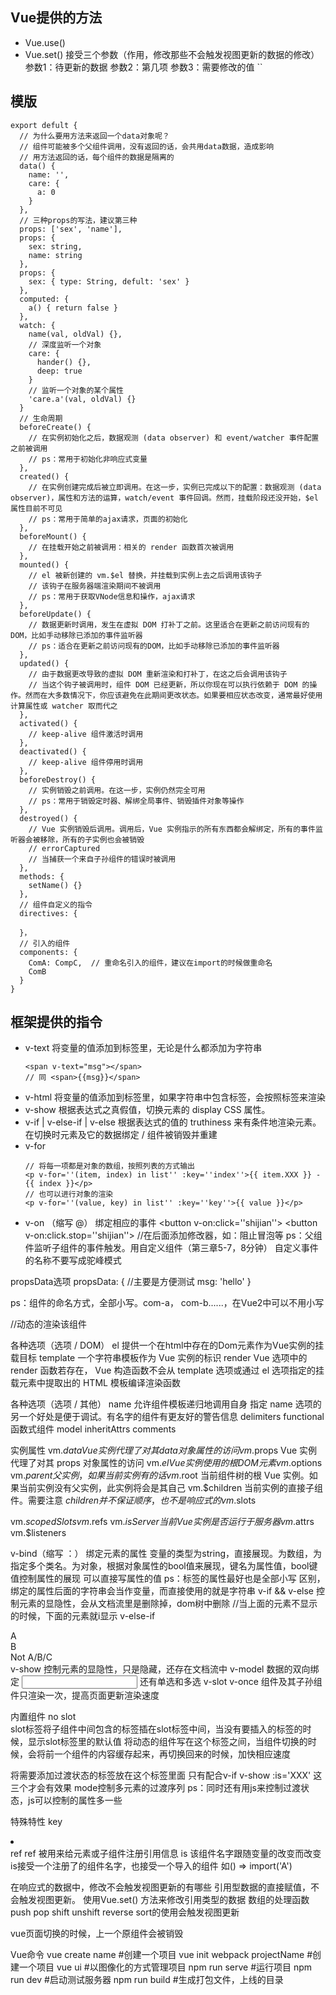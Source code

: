 ## Vue提供的方法
- Vue.use()
- Vue.set()
  接受三个参数（作用，修改那些不会触发视图更新的数据的修改）
  参数1：待更新的数据
  参数2：第几项
  参数3：需要修改的值
  ``

## 模版
```
export defult {
  // 为什么要用方法来返回一个data对象呢？
  // 组件可能被多个父组件调用，没有返回的话，会共用data数据，造成影响
  // 用方法返回的话，每个组件的数据是隔离的
  data() {
    name: '',
    care: {
      a: 0
    }
  },
  // 三种props的写法，建议第三种
  props: ['sex', 'name'],
  props: {
    sex: string,
    name: string
  },
  props: {
    sex: { type: String, defult: 'sex' }
  },
  computed: {
    a() { return false }
  },
  watch: {
    name(val, oldVal) {},
    // 深度监听一个对象
    care: {
      hander() {},
      deep: true
    }
    // 监听一个对象的某个属性
    'care.a'(val, oldVal) {}
  }
  // 生命周期
  beforeCreate() {
    // 在实例初始化之后，数据观测 (data observer) 和 event/watcher 事件配置之前被调用
    // ps：常用于初始化非响应式变量
  },
  created() {
    // 在实例创建完成后被立即调用。在这一步，实例已完成以下的配置：数据观测 (data observer)，属性和方法的运算，watch/event 事件回调。然而，挂载阶段还没开始，$el 属性目前不可见
    // ps：常用于简单的ajax请求，页面的初始化
  },
  beforeMount() {
    // 在挂载开始之前被调用：相关的 render 函数首次被调用
  },
  mounted() {
    // el 被新创建的 vm.$el 替换，并挂载到实例上去之后调用该钩子
    // 该钩子在服务器端渲染期间不被调用
    // ps：常用于获取VNode信息和操作，ajax请求
  },
  beforeUpdate() {
    // 数据更新时调用，发生在虚拟 DOM 打补丁之前。这里适合在更新之前访问现有的 DOM，比如手动移除已添加的事件监听器
    // ps：适合在更新之前访问现有的DOM，比如手动移除已添加的事件监听器
  },
  updated() {
    // 由于数据更改导致的虚拟 DOM 重新渲染和打补丁，在这之后会调用该钩子
    // 当这个钩子被调用时，组件 DOM 已经更新，所以你现在可以执行依赖于 DOM 的操作。然而在大多数情况下，你应该避免在此期间更改状态。如果要相应状态改变，通常最好使用计算属性或 watcher 取而代之
  },
  activated() {
    // keep-alive 组件激活时调用
  },
  deactivated() {
    // keep-alive 组件停用时调用
  },
  beforeDestroy() {
    // 实例销毁之前调用。在这一步，实例仍然完全可用
    // ps：常用于销毁定时器、解绑全局事件、销毁插件对象等操作
  },
  destroyed() {
    // Vue 实例销毁后调用。调用后，Vue 实例指示的所有东西都会解绑定，所有的事件监听器会被移除，所有的子实例也会被销毁
    // errorCaptured
    // 当捕获一个来自子孙组件的错误时被调用
  },
  methods: {
    setName() {}
  },
  // 组件自定义的指令
  directives: {

  }，
  // 引入的组件
  components: {
    ComA: CompC,  // 重命名引入的组件，建议在import的时候做重命名
    ComB
  }
}
```

## 框架提供的指令
- v-text
  将变量的值添加到标签里，无论是什么都添加为字符串
  ```
  <span v-text="msg"></span>
  // 同 <span>{{msg}}</span>
  ```
- v-html
  将变量的值添加到标签里，如果字符串中包含标签，会按照标签来渲染
- v-show
  根据表达式之真假值，切换元素的 display CSS 属性。
- v-if | v-else-if | v-else
  根据表达式的值的 truthiness 来有条件地渲染元素。在切换时元素及它的数据绑定 / 组件被销毁并重建
- v-for
  ```
  // 将每一项都是对象的数组，按照列表的方式输出
  <p v-for=''(item, index) in list'' :key=''index''>{{ item.XXX }} - {{ index }}</p>
  // 也可以进行对象的渲染
  <p v-for=''(value, key) in list'' :key=''key''>{{ value }}</p>
  ```
- v-on （缩写 @）
  绑定相应的事件
  <button v-on:click=''shijian''></button>
  <button v-on:click.stop=''shijian''></button>   //在后面添加修改器，如：阻止冒泡等
  ps：父组件监听子组件的事件触发。用自定义组件（第三章5-7，8分钟）
  自定义事件的名称不要写成驼峰模式




















propsData选项
propsData: {  //主要是方便测试
    msg: 'hello'
}

ps：组件的命名方式，全部小写。com-a， com-b......，在Vue2中可以不用小写
<p :is="asd"></p>  //动态的渲染该组件

各种选项（选项 / DOM）
el
提供一个在html中存在的Dom元素作为Vue实例的挂载目标
template
一个字符串模板作为 Vue 实例的标识
render
Vue 选项中的 render 函数若存在， Vue 构造函数不会从 template 选项或通过 el 选项指定的挂载元素中提取出的 HTML 模板编译渲染函数



各种选项（选项 / 其他）
name
允许组件模板递归地调用自身
指定 name 选项的另一个好处是便于调试。有名字的组件有更友好的警告信息
delimiters
functional
函数式组件
model
inheritAttrs
comments

实例属性
vm.$data
Vue 实例代理了对其 data 对象属性的访问
vm.$props
Vue 实例代理了对其 props 对象属性的访问
vm.$el
Vue 实例使用的根 DOM 元素
vm.$options
vm.$parent
父实例，如果当前实例有的话
vm.$root
当前组件树的根 Vue 实例。如果当前实例没有父实例，此实例将会是其自己
vm.$children
当前实例的直接子组件。需要注意 $children 并不保证顺序，也不是响应式的
vm.$slots

vm.$scopedSlots
vm.$refs
vm.$isServer
当前 Vue 实例是否运行于服务器
vm.$attrs
vm.$listeners



v-bind（缩写 ：）
绑定元素的属性
<a v-bind:href="" :title="care"></a>
变量的类型为string，直接展现。为数组，为指定多个类名。为对象，根据对象属性的bool值来展现，键名为属性值，bool键值控制属性的展现
可以直接写属性的值
ps：标签的属性最好也是全部小写
<a class="asd"></a>
区别，绑定的属性后面的字符串会当作变量，而直接使用的就是字符串
v-if && v-else
控制元素的显隐性，会从文档流里是删除掉，dom树中删除
<a v-if="asd"></a>
<a v-else></a>   //当上面的元素不显示的时候，下面的元素就i显示
v-else-if
<div v-if="type === 'A'">A</div>
<div v-else-if="type === 'B'">B</div>
<div v-else>Not A/B/C</div>
v-show
控制元素的显隐性，只是隐藏，还存在文档流中
<a v-show="asd"></a>
v-model
数据的双向绑定
<input v-model="asd" type="text" />
还有单选和多选
v-slot
v-once
<my-component v-once :comment="msg"></my-component>
组件及其子孙组件只渲染一次，提高页面更新渲染速度

内置组件
<slot>no slot</slot>  
slot标签将子组件中间包含的标签插在slot标签中间，当没有要插入的标签的时候，显示slot标签里的默认值
<keep-alive></keep-alive>
将动态的组件写在这个标签之间，当组件切换的时候，会将前一个组件的内容缓存起来，再切换回来的时候，加快相应速度
<transition name=“v” mode=“in-out”></transition>
<style>
.v-enter-active    .v-leace-active   //过渡状态，transtion写在这两个里面
.v-enter    .v-leave     //开始和结尾状态
</style>
将需要添加过渡状态的标签放在这个标签里面
只有配合v-if  v-show  :is='XXX'  这三个才会有效果
mode控制多元素的过渡序列
ps：同时还有用js来控制过渡状态，js可以控制的属性多一些

特殊特性
key
<li v-for="item in items" :key="item.id"></li>
ref
ref 被用来给元素或子组件注册引用信息
is
<component v-bind:is="currentView"></component>
该组件名字跟随变量的改变而改变
is接受一个注册了的组件名字，也接受一个导入的组件 如() => import('A')


在响应式的数据中，修改不会触发视图更新的有哪些
引用型数据的直接赋值，不会触发视图更新。
使用Vue.set() 方法来修改引用类型的数据
数组的处理函数push pop shift unshift reverse sort的使用会触发视图更新

vue页面切换的时候，上一个原组件会被销毁







Vue命令
vue create name  #创建一个项目
vue init webpack projectName   #创建一个项目
vue ui  #以图像化的方式管理项目
npm run serve  #运行项目
npm run dev   #启动测试服务器
npm run build   #生成打包文件，上线的目录
